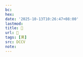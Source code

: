 ```yaml
---
bc:
hex:
date: '2025-10-13T10:26:47+08:00'
lastmod:
title: 􂠲
url: 􂠲
tags: [黑]
src: DCCV
note:
---
```

